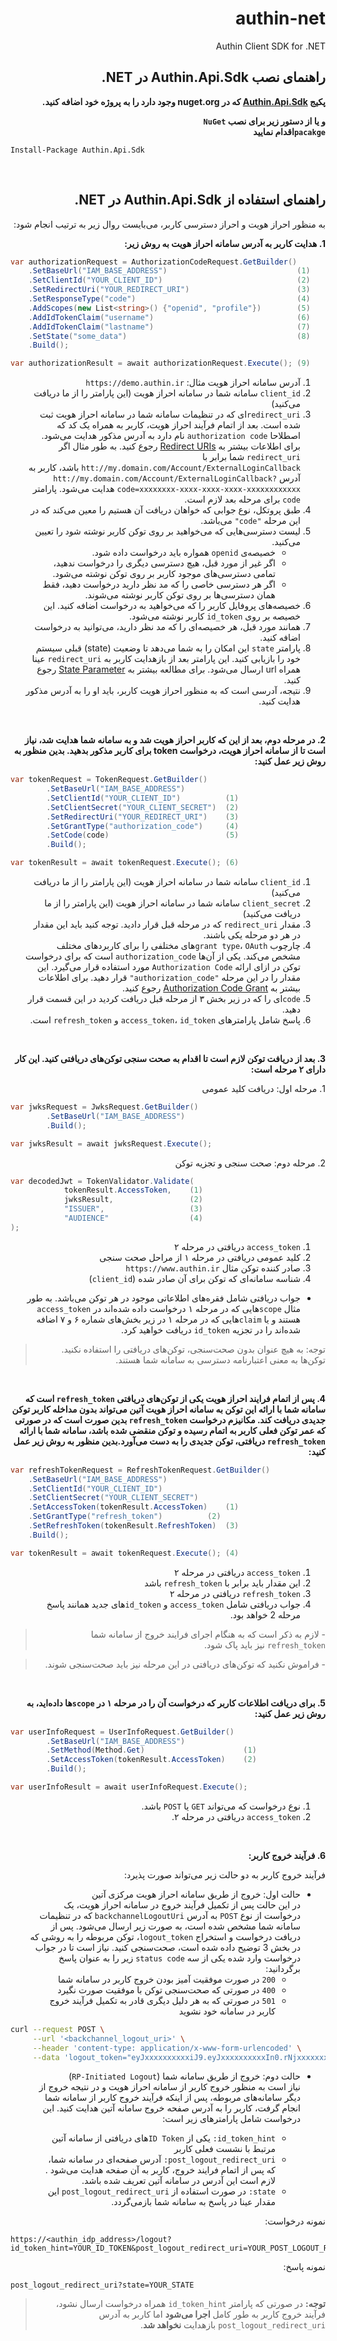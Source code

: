 **<h1 dir="rtl">authin-net</h1>**
<p dir="rtl">Authin Client SDK for .NET</p>

<h2 dir="rtl">راهنمای نصب Authin.Api.Sdk در NET.</h2>

**<p dir="rtl">پکیج  <a href="https://www.nuget.org/packages/Authin.Api.Sdk">Authin.Api.Sdk</a> که در nuget.org وجود دارد را به پروژه خود اضافه کنید.</p>**

**<p dir="rtl">و یا از دستور زیر برای نصب <code>NuGet pacakge</code>اقدام نمایید</p>**

```
Install-Package Authin.Api.Sdk
```
<br/>
<h2 dir="rtl">راهنمای استفاده از Authin.Api.Sdk در NET.</h2>

<p dir="rtl">به منظور احراز هویت و احراز دسترسی کاربر، می‌بایست روال زیر به ترتیب انجام شود:</p>

**<p dir="rtl">1. هدایت کاربر به آدرس سامانه احراز هویت به روش زیر:</p>**


```csharp
var authorizationRequest = AuthorizationCodeRequest.GetBuilder()
    .SetBaseUrl("IAM_BASE_ADDRESS")                         	(1)
    .SetClientId("YOUR_CLIENT_ID")                          	(2)
    .SetRedirectUri("YOUR_REDIRECT_URI")                    	(3)
    .SetResponseType("code")                                	(4)
    .AddScopes(new List<string>() {"openid", "profile"})    	(5)
    .AddIdTokenClaim("username")                            	(6)
    .AddIdTokenClaim("lastname")                            	(7)
    .SetState("some_data")                                  	(8)
    .Build();

var authorizationResult = await authorizationRequest.Execute();	(9)
```
<ol dir="rtl">
	<li>آدرس سامانه احراز هویت مثال:  <code>https://demo.authin.ir</code></li>
	<li><code>client_id</code> سامانه شما در سامانه احراز هویت (این پارامتر را از ما دریافت می‌کنید)</li>
	<li><code>redirect_uri</code>ای که در تنظیمات سامانه شما در سامانه احراز هویت ثبت شده است. بعد از اتمام فرآیند احراز هویت، کاربر به همراه یک کد که اصطلاحا <code>authorization code</code> نام دارد به آدرس مذکور هدایت می‌شود. برای اطلاعات بیشتر به <a href="https://www.oauth.com/oauth2-servers/redirect-uris/">Redirect URIs</a> رجوع کنید. به طور مثال اگر <code>redirect_uri</code> شما برابر با <code>htt://my.domain.com/Account/ExternalLoginCallback</code> باشد، کاربر به آدرس <code>htt://my.domain.com/Account/ExternalLoginCallback?code=xxxxxxxx-xxxx-xxxx-xxxx-xxxxxxxxxxxx</code> هدایت می‌شود. پارامتر <code>code</code> برای مرحله بعد لازم است.</li>
	<li>طبق پروتکل، نوع جوابی که خواهان دریافت آن هستیم را معین می‌کند که در این مرحله <code>"code"</code> می‌باشد.</li>
	<li>لیست دسترسی‌هایی که می‌خواهید بر روی توکن کاربر نوشته شود را تعیین می‌کنید.
		<ul>
			<li>خصیصه‌ی <code>openid</code> همواره باید درخواست داده شود.</li>
			<li>اگر غیر از مورد قبل، هیچ دسترسی دیگری را درخواست ندهید، تمامی دسترسی‌های موجود کاربر بر روی توکن نوشته می‌شود.</li>
			<li>اگر هر دسترسی خاصی را که مد نظر دارید درخواست دهید، فقط همان دسترسی‌ها بر روی توکن
    کاربر نوشته می‌شوند.</li>
		</ul>
	</li>
	<li>خصیصه‌های پروفایل کاربر را که می‌خواهید به درخواست اضافه کنید. این خصیصه بر روی <code>id_token</code> کاربر نوشته می‌شود.</li>
	<li>همانند مورد قبل، هر خصیصه‌ای را که مد نظر دارید، می‌توانید به درخواست اضافه کنید.</li>
    <li>پارامتر <code>state</code> این امکان را به شما می‌دهد تا وضعیت (state) قبلی سیستم خود را بازیابی کنید. این پارامتر بعد از بازهدایت کاربر به <code>redirect_uri</code> عینا همراه url ارسال می‌شود. برای مطالعه بیشتر به <a href="https://auth0.com/docs/protocols/oauth2/oauth-state">State Parameter</a> رجوع کنید.</li>
	<li>نتیجه، آدرسی است که به منظور احراز هویت کاربر، باید او را به آدرس مذکور هدایت کنید.</li>
</ol>
   
<br/>	 

**<p dir="rtl">2. در مرحله دوم، بعد از این که کاربر احراز هویت شد و به سامانه شما هدایت شد، نیاز است تا از سامانه احراز هویت، درخواست token برای کاربر مذکور بدهید. بدین منظور به روش زیر عمل کنید:</p>**

```csharp
var tokenRequest = TokenRequest.GetBuilder()
		.SetBaseUrl("IAM_BASE_ADDRESS")
		.SetClientId("YOUR_CLIENT_ID")          (1)
		.SetClientSecret("YOUR_CLIENT_SECRET")  (2)
		.SetRedirectUri("YOUR_REDIRECT_URI")    (3)
		.SetGrantType("authorization_code")     (4)
		.SetCode(code)                          (5)
		.Build();

var tokenResult = await tokenRequest.Execute();	(6)
```
<ol dir="rtl">
	<li><code>client_id</code> سامانه شما در سامانه احراز هویت (این پارامتر را از ما دریافت می‌کنید)</li>
	<li><code>client_secret</code> سامانه شما در سامانه احراز هویت (این پارامتر را از ما دریافت می‌کنید)</li>
	<li>مقدار <code>redirect_uri</code> که در مرحله قبل قرار دادید. توجه کنید باید این مقدار در هر دو مرحله یکی باشند.</li>
	<li>چارچوب <code>grant type</code>، <code>OAuth</code>های مختلفی را برای کاربردهای مختلف مشخص می‌کند. یکی از آن‌ها <code>authorization_code</code> است که برای درخواست توکن در ازای ارائه <code>Authorization Code</code> مورد استفاده قرار می‌گیرد. این مقدار را در این مرحله <code>"authorization_code"</code> قرار دهید. برای اطلاعات بیشتر به <a href="https://www.oauth.com/oauth2-servers/server-side-apps/authorization-code/">Authorization Code Grant</a> رجوع کنید.</li>
	<li><code>code</code>ای را که در زیر بخش ۳ از مرحله قبل دریافت کردید در این قسمت قرار دهید.</li>
	<li>پاسخ شامل پارامترهای <code>access_token</code>، <code>id_token</code> و <code>refresh_token</code> است.</li>
</ol>

<br/>	 

**<p dir="rtl">3. بعد از دریافت توکن لازم است تا اقدام به صحت سنجی توکن‌های دریافتی کنید. این کار دارای ۲ مرحله است:</p>**
<p dir="rtl"> 1. مرحله اول: دریافت کلید عمومی</p>

```csharp
var jwksRequest = JwksRequest.GetBuilder()
		.SetBaseUrl("IAM_BASE_ADDRESS")
		.Build();

var jwksResult = await jwksRequest.Execute();
```

<p dir="rtl"> 2. مرحله دوم: صحت سنجی و تجزیه توکن</p>

```csharp
var decodedJwt = TokenValidator.Validate(
			tokenResult.AccessToken,    (1)
			jwksResult,                 (2)
			"ISSUER",                   (3)
			"AUDIENCE"                  (4)
);
```
<ol dir="rtl">
	<li><code>access_token</code> دریافتی در مرحله ۲</li>
	<li>کلید عمومی دریافتی در مرحله ۱ از مراحل صحت سنجی</li>
	<li>صادر کننده توکن مثال <code>https://www.authin.ir</code></li>
	<li>شناسه سامانه‌ای که توکن برای آن صادر شده (<code>client_id</code>)</li>
</ol>
	
<ul dir="rtl">
	<li>جواب دریافتی شامل فقره‌های اطلاعاتی موجود در هر توکن می‌باشد. به طور مثال <code>scope</code>هایی که در مرحله ۱ درخواست داده شده‌اند در <code>access_token</code> هستند و یا <code>claim</code>هایی  که در مرحله ۱ در زیر بخش‌های شماره ۶ و ۷ اضافه شده‌اند را در تجزیه <code>id_token</code> دریافت خواهید کرد.
	</li>
</ul>

<blockquote dir="rtl"> توجه: به هیچ عنوان بدون صحت‌سنجی، توکن‌های دریافتی را استفاده نکنید. توکن‌ها به معنی اعتبارنامه دسترسی به سامانه شما هستند. </blockquote>

</br>

**<p dir="rtl">4. پس  از اتمام فرایند احراز هویت یکی از توکن‌های دریافتی <code>refresh_token</code> است که سامانه شما با ارائه این توکن به سامانه احراز هویت آتین می‌تواند بدون مداخله کاربر توکن جدیدی دریافت کند. مکانیزم درخواست <code>refresh_token</code> بدین صورت است که در صورتی که عمر توکن فعلی کاربر به اتمام رسیده و توکن منقضی شده باشد،  سامانه شما با ارائه <code>refresh_token</code> دریافتی، توکن جدیدی را به دست می‌آورد.بدین منظور به روش زیر عمل کنید:</p>**

```csharp
var refreshTokenRequest = RefreshTokenRequest.GetBuilder()
	.SetBaseUrl("IAM_BASE_ADDRESS")
	.SetClientId("YOUR_CLIENT_ID")
	.SetClientSecret("YOUR_CLIENT_SECRET")
	.SetAccessToken(tokenResult.AccessToken)	(1)
	.SetGrantType("refresh_token")			(2)
	.SetRefreshToken(tokenResult.RefreshToken)	(3)
	.Build();

var tokenResult = await tokenRequest.Execute();	(4)
```
<ol dir="rtl">
	<li><code>access_token</code> دریافتی در مرحله ۲</li>
	<li>این مقدار باید برابر با <code>refresh_token</code> باشد</li>
	<li><code>refresh_token</code> دریافتی در مرحله ۲</li>
	<li>جواب دریافتی شامل <code>access_token</code> و <code>id_token</code>های جدید همانند پاسخ مرحله 2 خواهد بود.</li>
</ol>

<blockquote dir="rtl">- لازم به ذکر است که به هنگام اجرای فرایند خروج از سامانه شما <code>refresh_token</code> نیز باید پاک شود.</blockquote>
<blockquote dir="rtl">- فراموش نکنید که توکن‌های دریافتی در این مرحله نیز باید صحت‌سنجی شوند.</blockquote>
</br>



**<p dir="rtl">5. برای دریافت اطلاعات کاربر که درخواست آن را در مرحله ۱ در <code>scope</code>ها داده‌اید، به روش زیر عمل کنید:</p>**

```csharp
var userInfoRequest = UserInfoRequest.GetBuilder()
		.SetBaseUrl("IAM_BASE_ADDRESS")
		.SetMethod(Method.Get)                      (1)
		.SetAccessToken(tokenResult.AccessToken)    (2)
		.Build();

var userInfoResult = await userInfoRequest.Execute();
```
<ol dir="rtl">
	<li>نوع درخواست که می‌تواند <code>GET</code> یا <code>POST</code> باشد.</li>
	<li><code>access_token</code> دریافتی در مرحله ۲.</li>
</ol>
<br/>


**<p dir="rtl">6. فرآیند خروج کاربر:</p>**

<p dir="rtl">فرآیند خروج کاربر به دو حالت زیر می‌تواند صورت پذیرد:</p>

<ul dir="rtl">
	<li>حالت اول: خروج از طریق سامانه احراز هویت مرکزی آتین<br/>
     در این حالت پس از تکمیل فرآیند خروج در سامانه احراز هویت، یک درخواست از نوع <code>POST</code> به آدرس <code>backchannelLogoutUri</code> که در تنظیمات سامانه شما مشخص شده است،  به صورت زیر ارسال می‌شود.  پس از دریافت درخواست و استخراج <code>logout_token</code>، توکن مربوطه را به روشی که در بخش 3 توضیح داده شده است، صحت‌سنجی کنید. نیاز است تا در جواب درخواست وارد شده یکی از سه <code>status code</code> زیر را به عنوان پاسخ برگردانید:
        <ul>
            <li><code>200</code> در صورت موفقیت آمیز بودن خروج کاربر در سامانه شما</li>
            <li><code>400</code> در صورتی که صحت‌سنجی توکن با موفقیت صورت نگیرد</li>
            <li><code>501</code> در صورتی که به هر دلیل دیگری قادر به تکمیل فرآیند خروج کاربر در سامانه خود نشوید</li>
        </ul>
	</li>
</ul>

```bash
curl --request POST \
     --url '<backchannel_logout_uri>' \
     --header 'content-type: application/x-www-form-urlencoded' \
     --data 'logout_token="eyJxxxxxxxxxxiJ9.eyJxxxxxxxxxxIn0.rNjxxxxxxxxxxb1E"'
```

<ul dir="rtl">
	<li>حالت دوم: خروج از طریق سامانه شما (<code>RP-Initiated Logout</code>)<br/> نیاز است به منظور خروج کاربر از سامانه احراز هویت و در نتیجه خروج از دیگر سامانه‌های مربوطه، پس از اینکه فرآیند خروج کاربر از سامانه شما انجام گرفت، کاربر را به آدرس صفحه خروج سامانه آتین هدایت کنید. این درخواست شامل پارامترهای زیر است:
	</li>
    <ul dir="rtl">
        <li><code>id_token_hint:</code> یکی از <code>ID Token</code>های دریافتی از سامانه آتین مرتبط با نشست فعلی کاربر</li>
        <li><code>post_logout_redirect_uri:</code> آدرس صفحه‌ای در سامانه شما، که پس از اتمام فرایند خروج، کاربر به آن صفحه هدایت می‌‌شود . لازم است این آدرس در سامانه آتین تعریف شده باشد.</li>
        <li><code>state:</code> در صورت استفاده از <code>post_logout_redirect_uri</code> این مقدار عینا در پاسخ به سامانه شما بازمی‌گردد.</li>
    </ul>
</ul>


<p dir="rtl">نمونه درخواست:</p>

```
https://<authin_idp_address>/logout?id_token_hint=YOUR_ID_TOKEN&post_logout_redirect_uri=YOUR_POST_LOGOUT_REDIRECT_URI&state=YOUR_STATE
```

<p dir="rtl">نمونه پاسخ:</p>

```
post_logout_redirect_uri?state=YOUR_STATE
```

<blockquote dir="rtl"> <strong>توجه:</strong> در صورتی که پارامتر  <code>id_token_hint</code> همراه درخواست ارسال نشود، فرآیند خروج کاربر به طور کامل <strong>اجرا می‌شود</strong> اما کاربر به آدرس <code>post_logout_redirect_uri</code> بازهدایت <strong>نخواهد شد</strong>.</blockquote>


